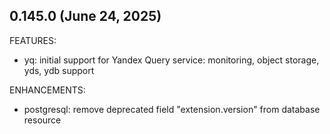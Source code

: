 ## 0.145.0 (June 24, 2025)

FEATURES:
* yq: initial support for Yandex Query service: monitoring, object storage, yds, ydb support

ENHANCEMENTS:
* postgresql: remove deprecated field "extension.version" from database resource

